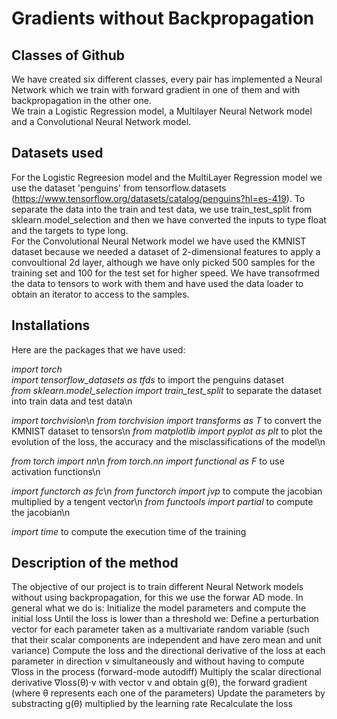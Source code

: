 # Gradients without Backpropagation
## Classes of Github
We have created six different classes, every pair has implemented a Neural Network which we train with forward gradient in one of them and with backpropagation in the other one.     
We train a Logistic Regression model, a Multilayer Neural Network model and a Convolutional Neural Network model.
## Datasets used
For the Logistic Regreesion model and the MultiLayer Regression model we use the dataset 'penguins' from tensorflow.datasets (https://www.tensorflow.org/datasets/catalog/penguins?hl=es-419). To separate the data into the train and test data, we use train_test_split from sklearn.model_selection and then we have converted the inputs to type float and the targets to type long.      
For the Convolutional Neural Network model we have used the KMNIST dataset because we needed a dataset of 2-dimensional features to apply a convoultional 2d layer, although we have only picked 500 samples for the training set and 100 for the test set for higher speed. We have transofrmed the data to tensors to work with them and have used the data loader to obtain an iterator to access to the samples.
## Installations
Here are the packages that we have used:    

*import torch*       
*import tensorflow_datasets as tfds*    to import the penguins dataset      
*from sklearn.model_selection import train_test_split*    to separate the dataset into train data and test data\n

*import torchvision*\n
*from torchvision import transforms as T*   to convert the KMNIST dataset to tensors\n
*from matplotlib import pyplot as plt*    to plot the evolution of the loss, the accuracy and the misclassifications of the model\n

*from torch import nn*\n
*from torch.nn import functional as F*    to use activation functions\n

*import functorch as fc*\n
*from functorch import jvp*   to compute the jacobian multiplied by a tengent vector\n
*from functools import partial*   to compute the jacobian\n

*import time*   to compute the execution time of the training
## Description of the method
The objective of our project is to train different Neural Network models without using backpropagation, for this we use the forwar AD mode.
In general what we do is:
  Initialize the model parameters and compute the initial loss
  Until the loss is lower than a threshold we:
  Define a perturbation vector for each parameter taken as a multivariate random variable (such that their scalar components are independent and have zero mean and unit variance)
  Compute the loss and the directional derivative of the loss at each parameter in direction v simultaneously and without having to compute ∇loss in the process (forward-mode autodiff)
  Multiply the scalar directional derivative ∇loss(θ)·v with vector v and obtain g(θ), the forward gradient (where θ represents each one of the parameters)
  Update the parameters by substracting g(θ) multiplied by the learning rate
  Recalculate the loss
